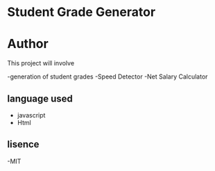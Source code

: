 #  Student Grade Generator

<h1>Author</h1>

<p>This project will involve </p>
-generation of student grades
-Speed Detector
-Net Salary Calculator

## language used 
<ul>
<li>javascript</li>
<li>Html</li>
</ul>
 
 ## lisence 
 -MIT
 